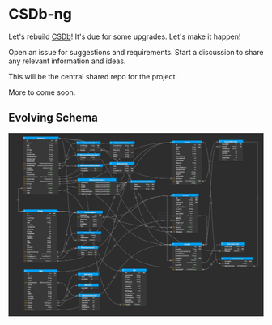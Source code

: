 # CSDb-ng

Let's rebuild [CSDb](https://csdb.dk)!  It's due for some upgrades.  Let's make it happen!

Open an issue for suggestions and requirements. Start a discussion to share any relevant information and ideas.

This will be the central shared repo for the project.

More to come soon.

## Evolving Schema
![schema](docs/schema.20220525.png)

